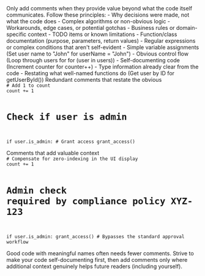 <code-comment-guidelines>
<title>Code Comment Guidelines</title>

<principle>
Only add comments when they provide value beyond what the code itself communicates. Follow these principles:
</principle>

<do-comment>
- Why decisions were made, not what the code does
- Complex algorithms or non-obvious logic
- Workarounds, edge cases, or potential gotchas
- Business rules or domain-specific context
- TODO items or known limitations
- Function/class documentation (purpose, parameters, return values)
- Regular expressions or complex conditions that aren't self-evident
</do-comment>

<dont-comment>
- Simple variable assignments (Set user name to "John" for userName = "John")
- Obvious control flow (Loop through users for for (user in users))
- Self-documenting code (Increment counter for counter++)
- Type information already clear from the code
- Restating what well-named functions do (Get user by ID for getUserById())
</dont-comment>

<examples>
<bad-example>
<description>Redundant comments that restate the obvious</description>
<code>
# Add 1 to count
count += 1

# Check if user is admin
if user.is_admin:
    # Grant access
    grant_access()
</code>
</bad-example>

<good-example>
<description>Comments that add valuable context</description>
<code>
# Compensate for zero-indexing in the UI display
count += 1

# Admin check required by compliance policy XYZ-123
if user.is_admin:
    grant_access()  # Bypasses the standard approval workflow
</code>
</good-example>
</examples>

<reminder>
Good code with meaningful names often needs fewer comments. Strive to make your code self-documenting first, then add comments only where additional context genuinely helps future readers (including yourself).
</reminder>
</code-comment-guidelines>